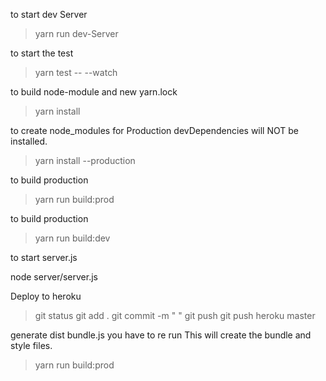 to start dev Server

> yarn run dev-Server

to start the test

> yarn test -- --watch

to build node-module and new yarn.lock

> yarn install

to create node_modules for Production
devDependencies will NOT be installed.
> yarn install --production

to build production

> yarn run build:prod

to build production

> yarn run build:dev

to start server.js

node server/server.js


Deploy to heroku

>git status
>git add .
>git commit -m "   "
>git push
>git push heroku master

generate dist bundle.js you have to re run This will
create the bundle and style files.
> yarn run build:prod

